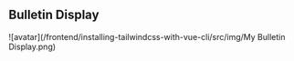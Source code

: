 ## Bulletin Display

![avatar](/frontend/installing-tailwindcss-with-vue-cli/src/img/My Bulletin Display.png)
